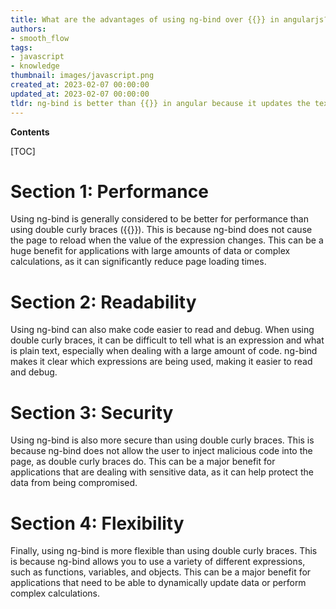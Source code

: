 ```yaml
---
title: What are the advantages of using ng-bind over {{}} in angularjs?
authors:
- smooth_flow
tags:
- javascript
- knowledge
thumbnail: images/javascript.png
created_at: 2023-02-07 00:00:00
updated_at: 2023-02-07 00:00:00
tldr: ng-bind is better than {{}} in angular because it updates the text in real-time, making it more efficient and less prone to errors.
---
```


**Contents**

[TOC]

# Section 1: Performance 

Using ng-bind is generally considered to be better for performance than using double curly braces ({{}}). This is because ng-bind does not cause the page to reload when the value of the expression changes. This can be a huge benefit for applications with large amounts of data or complex calculations, as it can significantly reduce page loading times. 

# Section 2: Readability 

Using ng-bind can also make code easier to read and debug. When using double curly braces, it can be difficult to tell what is an expression and what is plain text, especially when dealing with a large amount of code. ng-bind makes it clear which expressions are being used, making it easier to read and debug. 

# Section 3: Security 

Using ng-bind is also more secure than using double curly braces. This is because ng-bind does not allow the user to inject malicious code into the page, as double curly braces do. This can be a major benefit for applications that are dealing with sensitive data, as it can help protect the data from being compromised. 

# Section 4: Flexibility 

Finally, using ng-bind is more flexible than using double curly braces. This is because ng-bind allows you to use a variety of different expressions, such as functions, variables, and objects. This can be a major benefit for applications that need to be able to dynamically update data or perform complex calculations.
